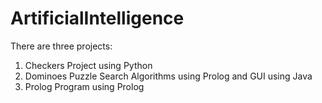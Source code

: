 # ArtificialIntelligence
There are three projects:
1) Checkers Project using Python
2) Dominoes Puzzle Search Algorithms using Prolog and GUI using Java
3) Prolog Program using Prolog
